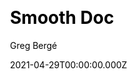 ---
title: Smooth Doc
github: https://github.com/gregberge/smooth-doc
demo: https://smooth-doc.com/
license: MIT
author: Greg Bergé
author_link: ''
author_twitter: neoziro
author_github: gregberge
date: 2021-04-29T00:00:00.000Z
ssg:
  - Gatsby
cms:
  - null
css:
  - null
archetype:
  - Documentation
services: null
hosting:
  - Netlify
  - Vercel
description: Ready to use documentation theme for Gatsby.
stale: false
disabled: false
disabled_reason: null
draft: false
---
